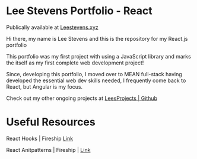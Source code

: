 # Lee Stevens Portfolio - React

Publically available at [Leestevens.xyz](https://leestevens.xyz/)

Hi there, my name is Lee Stevens and this is the repository for my React.js portfolio

This portfolio was my first project with using a JavaScript library and marks the itself as my first complete web development project!

Since, developing this portfolio, I moved over to MEAN full-stack having developed the essential web dev skills needed, I frequently come back to React, but Angular is my focus.

Check out my other ongoing projects at [LeesProjects | Github](https://github.com/users/leesprojects/projects/2/views/1)

# Useful Resources

React Hooks | Fireship [Link](https://www.youtube.com/watch?v=TNhaISOUy6Q&ab_channel=Fireship)

React Anitpatterns | Fireship | [Link](https://www.youtube.com/watch?v=b0IZo2Aho9Y)